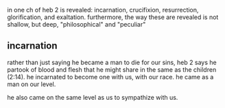 in one ch of heb 2 is revealed: incarnation, crucifixion, resurrection, glorification,
and exaltation. furthermore, the way these are revealed is not shallow, but deep,
"philosophical" and "peculiar"

## incarnation
rather than just saying he became a man to die for our sins, heb 2 says he partook
of blood and flesh that he might share in the same as the children (2:14). he
incarnated to become one with us, with our race. he came as a man on our level.

he also came on the same level as us to sympathize with us.
